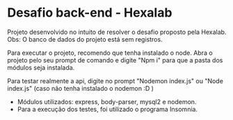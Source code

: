 # Desafio back-end - Hexalab
Projeto desenvolvido no intuito de resolver o desafio proposto pela Hexalab.
Obs: O banco de dados do projeto está sem registros. 

Para executar o projeto, recomendo que tenha instalado o node.
Abra o projeto pelo seu prompt de comando e digite "Npm i" para que a pasta dos módulos seja instalada.

Para testar realmente a api, digite no prompt "Nodemon index.js" ou "Node index.js" (caso não tenha instalado o nodemon :D )

- Módulos utilizados: express, body-parser, mysql2 e nodemon.
- Para a execução dos testes, foi utilizado o programa Insomnia.
